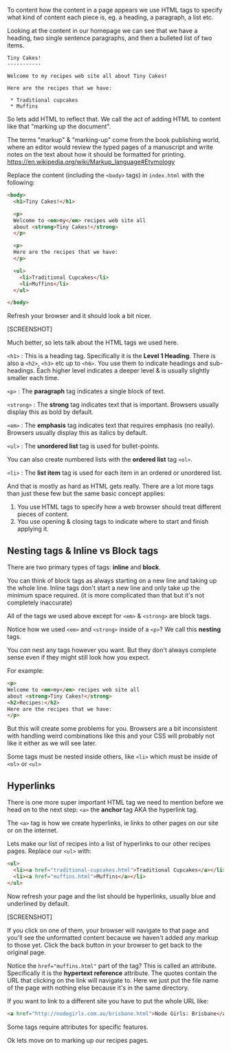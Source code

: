 To content how the content in a page appears we use HTML tags to specify what kind of content each piece is, eg. a heading, a paragraph, a list etc.

Looking at the content in our homepage we can see that we have a heading, two single sentence paragraphs, and then a bulleted list of two items.

```
Tiny Cakes!
-----------

Welcome to my recipes web site all about Tiny Cakes!

Here are the recipes that we have:

 * Traditional cupcakes
 * Muffins
```

So lets add HTML to reflect that.  We call the act of adding HTML to content like that "marking up the document".

The terms "markup" & "marking-up" come from the book publishing world, where an editor would review the typed pages of a manuscript and write notes on the text about how it should be formatted for printing. https://en.wikipedia.org/wiki/Markup_language#Etymology

Replace the content (including the `<body>` tags) in `index.html` with the following:

```html
<body>
  <h1>Tiny Cakes!</h1>

  <p>
  Welcome to <em>my</em> recipes web site all
  about <strong>Tiny Cakes!</strong>
  </p>

  <p>
  Here are the recipes that we have:
  </p>

  <ul>
    <li>Traditional Cupcakes</li>
    <li>Muffins</li>
  </ul>

</body>
```

Refresh your browser and it should look a bit nicer.

[SCREENSHOT]

Much better, so lets talk about the HTML tags we used here.

`<h1>`
: This is a heading tag.  Specifically it is the **Level 1 Heading**.  There is also a `<h2>`, `<h3>` etc up to `<h6>`.  You use them to indicate headings and sub-headings. Each higher level indicates a deeper level & is usually slightly smaller each time.  

`<p>`
: The **paragraph** tag indicates a single block of text.  
<!-- Note that HTML doesn't display line breaks. -->

`<strong>`
: The **strong** tag indicates text that is important.  Browsers usually display this as bold by default.  

`<em>`
: The **emphasis** tag indicates text that requires emphasis (no really).  Browsers usually display this as italics by default.

`<ul>`
: The **unordered list** tag is used for bullet-points.

You can also create numbered lists with the **ordered list** tag `<ol>`.

`<li>`
: The **list item** tag is used for each item in an ordered or unordered list.

And that is mostly as hard as HTML gets really.  There are a lot more tags than just these few but the same basic concept applies:

1. You use HTML tags to specify how a web browser should treat different pieces of content.
2. You use opening & closing tags to indicate where to start and finish applying it.

## Nesting tags & Inline vs Block tags

There are two primary types of tags: **inline** and **block**.

You can think of block tags as always starting on a new line and taking up the whole line.  Inline tags don't start a new line and only take up the minimum space required.  (it is more complicated than that but it's not completely inaccurate)

All of the tags we used above except for `<em>` & `<strong>` are block tags.

Notice how we used `<em>` and `<strong>` inside of a `<p>`?  We call this **nesting** tags.

You *can* nest any tags however you want.  But they don't always complete sense even if they might still look how you expect.  

For example:

```html
<p>
Welcome to <em>my</em> recipes web site all
about <strong>Tiny Cakes!</strong>
<h2>Recipes:</h2>
Here are the recipes that we have:
</p>
```

But this will create some problems for you.  Browsers are a bit inconsistent with handling weird combinations like this and your CSS will probably not like it either as we will see later.

Some tags must be nested inside others, like `<li>` which must be inside of `<ol>` or `<ul>`


## Hyperlinks

There is one more super important HTML tag we need to mention before we head on to the next step: `<a>` the **anchor** tag AKA the hyperlink tag.

The `<a>` tag is how we create hyperlinks, ie links to other pages on our site or on the internet.

Lets make our list of recipes into a list of hyperlinks to our other recipes pages.  Replace our `<ul>` with:

```html
<ul>
  <li><a href="traditional-cupcakes.html">Traditional Cupcakes</a></li>
  <li><a href="muffins.html">Muffins</a></li>
</ul>
```

Now refresh your page and the list should be hyperlinks, usually blue and underlined by default.

[SCREENSHOT]

If you click on one of them, your browser will navigate to that page and you'll see the unformatted content because we haven't added any markup to those yet.  Click the back button in your browser to get back to the original page.

Notice the `href="muffins.html"` part of the tag?  This is called an attribute.  Specifically it is the **hypertext reference** attribute.  The quotes contain the URL that clicking on the link will navigate to.  Here we just put the file name of the page with nothing else because it's in the same directory.

If you want to link to a different site you have to put the whole URL like:

```html
<a href="http://nodegirls.com.au/brisbane.html">Node Girls: Brisbane</a>
```

Some tags require attributes for specific features.

Ok lets move on to marking up our recipes pages.
